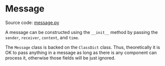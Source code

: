 # Message

Source code: [message.py](https://github.com/ConCopilot/concopilot/blob/main/concopilot/framework/message/message.py)

A message can be constructed using the `__init__` method by passing the `sender`, `receiver`, `content`, and `time`.

The `Message` class is backed on the `ClassDict` class.
Thus, theoretically it is OK to pass anything in a message as long as there is any component can process it,
otherwise those fields will be just ignored.
